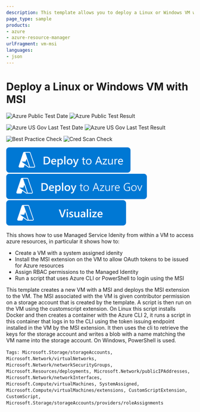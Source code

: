 ```yaml
---
description: This template allows you to deploy a Linux or Windows VM with a Managed Service Identity.
page_type: sample
products:
- azure
- azure-resource-manager
urlFragment: vm-msi
languages:
- json
---
```

# Deploy a Linux or Windows VM with MSI

![Azure Public Test Date](https://azurequickstartsservice.blob.core.windows.net/badges/quickstarts/microsoft.compute/vm-msi/PublicLastTestDate.svg)
![Azure Public Test Result](https://azurequickstartsservice.blob.core.windows.net/badges/quickstarts/microsoft.compute/vm-msi/PublicDeployment.svg)

![Azure US Gov Last Test Date](https://azurequickstartsservice.blob.core.windows.net/badges/quickstarts/microsoft.compute/vm-msi/FairfaxLastTestDate.svg)
![Azure US Gov Last Test Result](https://azurequickstartsservice.blob.core.windows.net/badges/quickstarts/microsoft.compute/vm-msi/FairfaxDeployment.svg)

![Best Practice Check](https://azurequickstartsservice.blob.core.windows.net/badges/quickstarts/microsoft.compute/vm-msi/BestPracticeResult.svg)
![Cred Scan Check](https://azurequickstartsservice.blob.core.windows.net/badges/quickstarts/microsoft.compute/vm-msi/CredScanResult.svg)

[![Deploy To Azure](https://raw.githubusercontent.com/Azure/azure-quickstart-templates/master/1-CONTRIBUTION-GUIDE/images/deploytoazure.svg?sanitize=true)](https://portal.azure.com/#create/Microsoft.Template/uri/https%3A%2F%2Fraw.githubusercontent.com%2FAzure%2Fazure-quickstart-templates%2Fmaster%2Fquickstarts%2Fmicrosoft.compute%2Fvm-msi%2Fazuredeploy.json)
[![Deploy To Azure US Gov](https://raw.githubusercontent.com/Azure/azure-quickstart-templates/master/1-CONTRIBUTION-GUIDE/images/deploytoazuregov.svg?sanitize=true)](https://portal.azure.us/#create/Microsoft.Template/uri/https%3A%2F%2Fraw.githubusercontent.com%2FAzure%2Fazure-quickstart-templates%2Fmaster%2Fquickstarts%2Fmicrosoft.compute%2Fvm-msi%2Fazuredeploy.json)
[![Visualize](https://raw.githubusercontent.com/Azure/azure-quickstart-templates/master/1-CONTRIBUTION-GUIDE/images/visualizebutton.svg?sanitize=true)](http://armviz.io/#/?load=https%3A%2F%2Fraw.githubusercontent.com%2FAzure%2Fazure-quickstart-templates%2Fmaster%2Fquickstarts%2Fmicrosoft.compute%2Fvm-msi%2Fazuredeploy.json)

This shows how to use Managed Service Idenity from within a VM to access azure resources, in particular it shows how to:

- Create a VM with a system assigned idenity
- Install the MSI extension on the VM to allow OAuth tokens to be issued for Azure resources
- Assign RBAC permissions to the Managed Identity
- Run a script that uses Azure CLI or PowerShell to login using the MSI

This template creates a new VM with a MSI and deploys the MSI extension to the VM. The MSI associated with the VM is given contributor permission on a storage account that is created by the template. A script is then run on the VM using the customscript extension.  On Linux this script installs Docker and then creates a container with the Azure CLI 2, it runs a script in this container that logs in to the CLI using the token issuing endpoint installed in the VM by the MSI extension. It then uses the cli to retrieve the keys for the storage account and writes a blob with a name matching the VM name into the storage account.  On Windows, PowerShell is used.

`Tags: Microsoft.Storage/storageAccounts, Microsoft.Network/virtualNetworks, Microsoft.Network/networkSecurityGroups, Microsoft.Resources/deployments, Microsoft.Network/publicIPAddresses, Microsoft.Network/networkInterfaces, Microsoft.Compute/virtualMachines, SystemAssigned, Microsoft.Compute/virtualMachines/extensions, CustomScriptExtension, CustomScript, Microsoft.Storage/storageAccounts/providers/roleAssignments`

